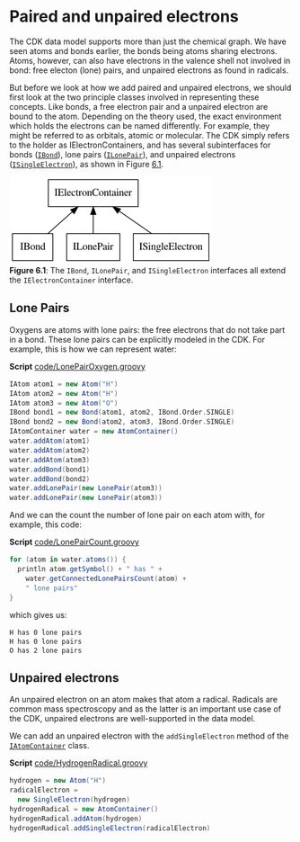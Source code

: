 # Paired and unpaired electrons

The CDK data model supports more than just the chemical graph.
We have seen atoms and bonds earlier, the bonds being atoms
sharing electrons. Atoms, however, can also have electrons
in the valence shell not involved in bond: free electon (lone)
pairs, and unpaired electrons as found in radicals.

But before we look at how we add paired and unpaired electrons,
we should first look at the two principle classes involved
in representing these concepts. Like bonds,
a free electron pair and a unpaired electron are bound to
the atom. Depending on the theory used, the exact environment
which holds the electrons can be named differently. For
example, they might be referred to as orbitals, atomic or
molecular. The CDK simply refers to the holder as
<a name="tp1">IElectronContainer</a>s, and has several subinterfaces
for bonds ([`IBond`](http://cdk.github.io/cdk/latest/docs/api/org/openscience/cdk/interfaces/IBond.html)), lone pairs ([`ILonePair`](http://cdk.github.io/cdk/latest/docs/api/org/openscience/cdk/interfaces/ILonePair.html)),
and unpaired electrons ([`ISingleElectron`](http://cdk.github.io/cdk/latest/docs/api/org/openscience/cdk/interfaces/ISingleElectron.html)), as
shown in Figure [6.1](#fig:ecInheritance).

<a name="fig:ecInheritance"></a>
![](images/electronContainerInheritance.png)
<br />**Figure 6.1**: The `IBond`, `ILonePair`, and `ISingleElectron` interfaces all extend the `IElectronContainer` interface.

## Lone Pairs

Oxygens are atoms with <a name="tp2">lone pairs</a>: the free electrons that do
not take part in a bond. These lone pairs can be explicitly modeled
in the CDK. For example, this is how we can represent <a name="tp3">water</a>:

**Script** [code/LonePairOxygen.groovy](code/LonePairOxygen.code.md)
```groovy
IAtom atom1 = new Atom("H")
IAtom atom2 = new Atom("H")
IAtom atom3 = new Atom("O")
IBond bond1 = new Bond(atom1, atom2, IBond.Order.SINGLE)
IBond bond2 = new Bond(atom2, atom3, IBond.Order.SINGLE)
IAtomContainer water = new AtomContainer()
water.addAtom(atom1)
water.addAtom(atom2)
water.addAtom(atom3)
water.addBond(bond1)
water.addBond(bond2)
water.addLonePair(new LonePair(atom3))
water.addLonePair(new LonePair(atom3))
```

And we can the count the number of lone pair on each atom with,
for example, this code:

**Script** [code/LonePairCount.groovy](code/LonePairCount.code.md)
```groovy
for (atom in water.atoms()) {
  println atom.getSymbol() + " has " +
    water.getConnectedLonePairsCount(atom) +
    " lone pairs" 
}
```

which gives us:

```plain
H has 0 lone pairs
H has 0 lone pairs
O has 2 lone pairs
```

## Unpaired electrons

An <a name="tp4">unpaired electron</a> on an atom makes that atom a
<a name="tp5">radical</a>. Radicals are common mass spectroscopy and as the
latter is an important use case of the CDK, unpaired electrons
are well-supported in the data model.

We can add an unpaired electron with the `addSingleElectron`
method of the [`IAtomContainer`](http://cdk.github.io/cdk/latest/docs/api/org/openscience/cdk/interfaces/IAtomContainer.html) class.

**Script** [code/HydrogenRadical.groovy](code/HydrogenRadical.code.md)
```groovy
hydrogen = new Atom("H")
radicalElectron =
  new SingleElectron(hydrogen)
hydrogenRadical = new AtomContainer()
hydrogenRadical.addAtom(hydrogen)
hydrogenRadical.addSingleElectron(radicalElectron)
```

